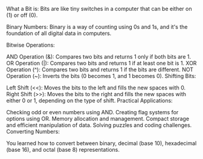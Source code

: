 What a Bit is: Bits are like tiny switches in a computer that can be either on (1) or off (0).

Binary Numbers: Binary is a way of counting using 0s and 1s, and it's the foundation of all digital data in computers.

Bitwise Operations:

AND Operation (&): Compares two bits and returns 1 only if both bits are 1.
OR Operation (|): Compares two bits and returns 1 if at least one bit is 1.
XOR Operation (^): Compares two bits and returns 1 if the bits are different.
NOT Operation (~): Inverts the bits (0 becomes 1, and 1 becomes 0).
Shifting Bits:

Left Shift (<<): Moves the bits to the left and fills the new spaces with 0.
Right Shift (>>): Moves the bits to the right and fills the new spaces with either 0 or 1, depending on the type of shift.
Practical Applications:

Checking odd or even numbers using AND.
Creating flag systems for options using OR.
Memory allocation and management.
Compact storage and efficient manipulation of data.
Solving puzzles and coding challenges.
Converting Numbers:

You learned how to convert between binary, decimal (base 10), hexadecimal (base 16), and octal (base 8) representations.


